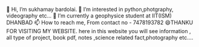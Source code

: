 👋 Hi, I’m sukhamay bardolai.
👀 I’m interested in python,photgraphy, videography etc...
🌱 I’m currently a geophysice student at IIT(ISM) DHANBAD
📫 How to reach me, From contact no - 7478193782
😄THANKU FOR VISITING MY WEBSITE. here in this website you will see information , all type of project, book pdf, notes ,science related fact,photography etc....
